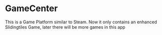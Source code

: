 # GameCenter
This is a Game  Platform similar to Steam. Now it only contains an enhanced Slidingtiles Game, later there will be more games in this app
